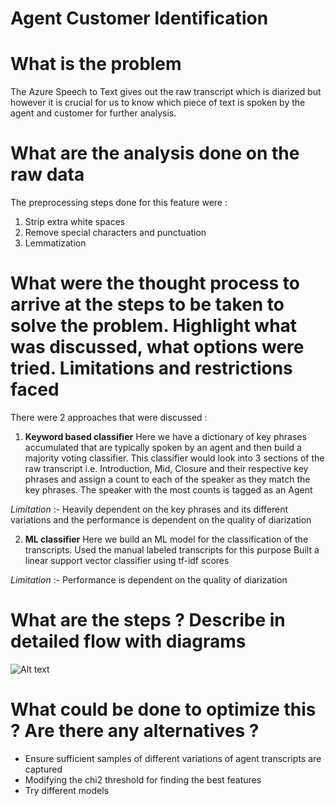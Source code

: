 # Agent Customer Identification


# What is the problem

The Azure Speech to Text gives out the raw transcript which is diarized but however it is crucial for us to know which piece of text
is spoken by the agent and customer for further analysis.

# What are the analysis done on the raw data
The preprocessing steps done for this feature were :
1. Strip extra white spaces
2. Remove special characters and punctuation
3. Lemmatization

# What were the thought process to arrive at the steps to be taken to solve the problem. Highlight what was discussed, what options were tried. Limitations and restrictions faced
There were 2 approaches that were discussed :
1. **Keyword based classifier**
	Here we have a dictionary of key phrases accumulated that are typically spoken by an agent and then build a majority voting classifier.
	This classifier would look into 3 sections of the raw transcript i.e. Introduction, Mid, Closure and their respective key phrases and assign a count to each of the speaker as they match the key phrases. The speaker with the most counts is tagged as an Agent
		
*Limitation* :- Heavily dependent on the key phrases and its different variations and the performance is dependent on the quality of diarization

2. **ML classifier**
	Here we build an ML model for the classification of the transcripts. Used the manual labeled transcripts  for this purpose
	Built a linear support vector classifier using tf-idf scores
		
*Limitation* :- Performance is dependent on the quality of diarization
		
		


# What are the steps ? Describe in detailed flow with diagrams

![Alt text](https://github.dxc.com/DTC-Bangalore/SAAB/blob/Features_Release1/Data_ML/Codes/Agent_Customer_Classification/Documents/Picture1.png)

# What could be done to optimize this ? Are there any alternatives ?

- Ensure sufficient samples of different variations of agent transcripts are captured
- Modifying the chi2 threshold for finding the best features
- Try different models
